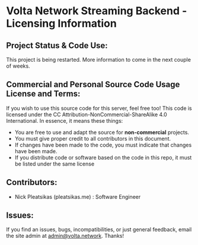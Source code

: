 # Volta Network Streaming Backend - Licensing Information

## Project Status & Code Use:
This project is being restarted. More information to come in the next couple of weeks.

## Commercial and Personal Source Code Usage License and Terms:
If you wish to use this source code for this server, feel free too! This code is licensed under the CC Attribution-NonCommercial-ShareAlike 4.0 International. In essence, it means these things:

- You are free to use and adapt the source for **non-commercial** projects.
- You must give proper credit to all contributors in this document.
- If changes have been made to the code, you must indicate that changes have been made.
- If you distribute code or software based on the code in this repo, it must be listed under the same license

## Contributors:
- Nick Pleatsikas (pleatsikas.me) : Software Engineer

## Issues:
If you find an issues, bugs, incompatibilities, or just general feedback, email the site admin at
admin@volta.network. Thanks!